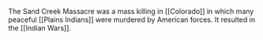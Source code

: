 The Sand Creek Massacre was a mass killing in [[Colorado]] in which many peaceful [[Plains Indians]] were murdered by American forces. It resulted in the [[Indian Wars]].